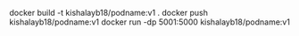 docker build -t kishalayb18/podname:v1 .
docker push kishalayb18/podname:v1
docker run -dp 5001:5000 kishalayb18/podname:v1